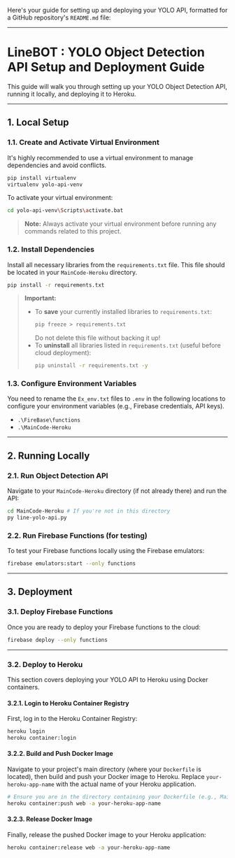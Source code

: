 Here's your guide for setting up and deploying your YOLO API, formatted for a GitHub repository's `README.md` file:

-----

# LineBOT : YOLO Object Detection API Setup and Deployment Guide

This guide will walk you through setting up your YOLO Object Detection API, running it locally, and deploying it to Heroku.

-----

## 1\. Local Setup

### 1.1. Create and Activate Virtual Environment

It's highly recommended to use a virtual environment to manage dependencies and avoid conflicts.

```bash
pip install virtualenv
virtualenv yolo-api-venv
```

To activate your virtual environment:

```bash
cd yolo-api-venv\Scripts\activate.bat
```

> **Note:** Always activate your virtual environment before running any commands related to this project.

### 1.2. Install Dependencies

Install all necessary libraries from the `requirements.txt` file. This file should be located in your `MainCode-Heroku` directory.

```bash
pip install -r requirements.txt
```

> **Important:**
>
>   * To **save** your currently installed libraries to `requirements.txt`:
>     ```bash
>     pip freeze > requirements.txt
>     ```
>     Do not delete this file without backing it up\!
>   * To **uninstall** all libraries listed in `requirements.txt` (useful before cloud deployment):
>     ```bash
>     pip uninstall -r requirements.txt -y
>     ```

### 1.3. Configure Environment Variables

You need to rename the `Ex_env.txt` files to `.env` in the following locations to configure your environment variables (e.g., Firebase credentials, API keys).

  * `.\FireBase\functions`
  * `.\MainCode-Heroku`

-----

## 2\. Running Locally

### 2.1. Run Object Detection API

Navigate to your `MainCode-Heroku` directory (if not already there) and run the API:

```bash
cd MainCode-Heroku # If you're not in this directory
py line-yolo-api.py
```

### 2.2. Run Firebase Functions (for testing)

To test your Firebase functions locally using the Firebase emulators:

```bash
firebase emulators:start --only functions
```

-----

## 3\. Deployment

### 3.1. Deploy Firebase Functions

Once you are ready to deploy your Firebase functions to the cloud:

```bash
firebase deploy --only functions
```

-----

### 3.2. Deploy to Heroku

This section covers deploying your YOLO API to Heroku using Docker containers.

#### 3.2.1. Login to Heroku Container Registry

First, log in to the Heroku Container Registry:

```bash
heroku login
heroku container:login
```

#### 3.2.2. Build and Push Docker Image

Navigate to your project's main directory (where your `Dockerfile` is located), then build and push your Docker image to Heroku. Replace `your-heroku-app-name` with the actual name of your Heroku application.

```bash
# Ensure you are in the directory containing your Dockerfile (e.g., MainCode-Heroku)
heroku container:push web -a your-heroku-app-name
```

#### 3.2.3. Release Docker Image

Finally, release the pushed Docker image to your Heroku application:

```bash
heroku container:release web -a your-heroku-app-name
```